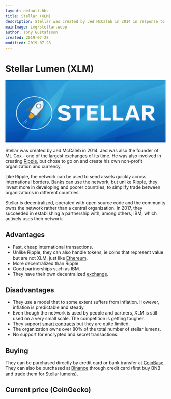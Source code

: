 ```yaml
---
layout: default.hbs
title: Stellar (XLM)
description: Stellar was created by Jed McCaleb in 2014 in response to Ripple. The project aims to help the developing world with transactions and is more decentralized than its counterpart Ripple.
mainImage: img/stellar.webp
author: Tony Gustafsson
created: 2019-07-28
modified: 2019-07-28
---
```


# Stellar Lumen (XLM)

![Stellar](../img/stellar.webp 'Stellar')

Stellar was created by Jed McCaleb in 2014. Jed was also the founder of Mt. Gox - one of the largest exchanges of its time. He was also involved in creating [Ripple](/cryptocurrencies/xrp.html), but chose to go on and create his own non-profit organization and currency.

Like Ripple, the network can be used to send assets quickly across international borders. Banks can use the network, but unlike Ripple, they invest more in developing and poorer countries, to simplify trade between organizations in different countries.

Stellar is decentralized, operated with open source code and the community owns the network rather than a central organization. In 2017, they succeeded in establishing a partnership with, among others, IBM, which actively uses their network.

## Advantages

-   Fast, cheap international transactions.
-   Unlike Ripple, they can also handle tokens, ie coins that represent value but are not XLM, just like [Ethereum](/cryptocurrencies/ethereum.html).
-   More decentralized than Ripple.
-   Good partnerships such as IBM.
-   They have their own decentralized [exchange](/market/exchanges.html).

## Disadvantages

-   They use a model that to some extent suffers from inflation. However, inflation is predictable and steady.
-   Even though the network is used by people and partners, XLM is still used on a very small scale. The competition is getting tougher.
-   They support [smart contracts](/technology/smart-contracts.html) but they are quite limited.
-   The organization owns over 80% of the total number of stellar lumens.
-   No support for encrypted and secret transactions.

## Buying

They can be purchased directly by credit card or bank transfer at [CoinBase](https://www.coinbase.com/). They can also be purchased at [Binance](https://www.binance.com) through credit card (first buy BNB and trade them for Stellar lumens).

## Current price (CoinGecko)

<script src="https://widgets.coingecko.com/coingecko-coin-ticker-widget.js"></script>

<coingecko-coin-ticker-widget currency="usd" coin-id="stellar" locale="en"></coingecko-coin-ticker-widget>

